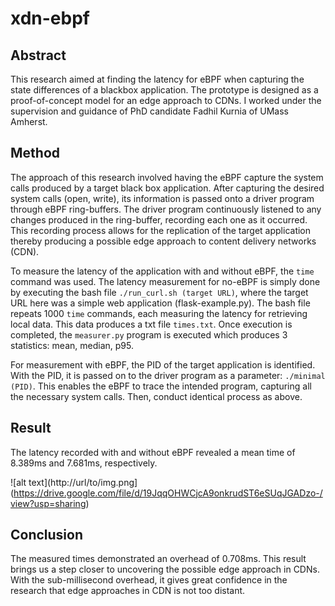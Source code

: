 # xdn-ebpf

## Abstract
This research aimed at finding the latency for eBPF when capturing the state differences of a blackbox application. The prototype is designed as a proof-of-concept model for an edge approach to CDNs. I worked under the supervision and guidance of PhD candidate Fadhil Kurnia of UMass Amherst. 

## Method
The approach of this research involved having the eBPF capture the system calls produced by a target black box application. After capturing the desired system calls (open, write), its information is passed onto a driver program through eBPF ring-buffers. The driver program continuously listened to any changes produced in the ring-buffer, recording each one as it occurred. This recording process allows for the replication of the target application thereby producing a possible edge approach to content delivery networks (CDN).

To measure the latency of the application with and without eBPF, the ```time``` command was used. The latency measurement for no-eBPF is simply done by executing the bash file ```./run_curl.sh (target URL)```, where the target URL here was a simple web application (flask-example.py). The bash file repeats 1000 ```time``` commands, each measuring the latency for retrieving local data. This data produces a txt file ```times.txt```. Once execution is completed, the ```measurer.py``` program is executed which produces 3 statistics: mean, median, p95.

For measurement with eBPF, the PID of the target application is identified. With the PID, it is passed on to the driver program as a parameter: ```./minimal (PID)```. This enables the eBPF to trace the intended program, capturing all the necessary system calls. Then, conduct identical process as above.


## Result
The latency recorded with and without eBPF revealed a mean time of 8.389ms and 7.681ms, respectively.

![alt text](http://url/to/img.png](https://drive.google.com/file/d/19JqqOHWCjcA9onkrudST6eSUqJGADzo-/view?usp=sharing)

## Conclusion

The measured times demonstrated an overhead of 0.708ms. This result brings us a step closer to uncovering the possible edge approach in CDNs. With the sub-millisecond overhead, it gives great confidence in the research that edge approaches in CDN is not too distant.


